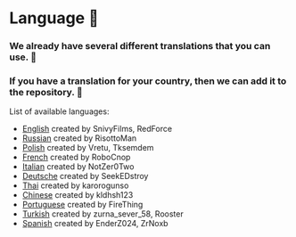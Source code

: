 # Language :rocket:
### We already have several different translations that you can use. :moyai:
### If you have a translation for your country, then we can add it to the repository. :monocle_face:

List of available languages:
- [English](https://github.com/RisottoMan/AutoEvent/blob/main/AutoEvent/Translations/english.yml) created by SnivyFilms, RedForce
- [Russian](https://github.com/RisottoMan/AutoEvent/blob/main/AutoEvent/Translations/russian.yml) created by RisottoMan
- [Polish](https://github.com/RisottoMan/AutoEvent/blob/main/AutoEvent/Translations/polish.yml) created by Vretu, Tksemdem
- [French](https://github.com/RisottoMan/AutoEvent/blob/main/AutoEvent/Translations/french.yml) created by RoboCnop
- [Italian](https://github.com/RisottoMan/AutoEvent/blob/main/AutoEvent/Translations/italian.yml) created by NotZer0Two
- [Deutsche](https://github.com/RisottoMan/AutoEvent/blob/main/AutoEvent/Translations/deutsche.yml) created by SeekEDstroy
- [Thai](https://github.com/RisottoMan/AutoEvent/blob/main/AutoEvent/Translations/thai.yml) created by karorogunso
- [Chinese](https://github.com/RisottoMan/AutoEvent/blob/main/AutoEvent/Translations/chinese.yml) created by kldhsh123
- [Portuguese](https://github.com/RisottoMan/AutoEvent/blob/main/AutoEvent/Translations/portuguese.yml) created by FireThing
- [Turkish](https://github.com/RisottoMan/AutoEvent/blob/main/AutoEvent/Translations/turkish.yml) created by zurna_sever_58, Rooster
- [Spanish](https://github.com/RisottoMan/AutoEvent/blob/main/AutoEvent/Translations/spanish.yml) created by EnderZ024, ZrNoxb